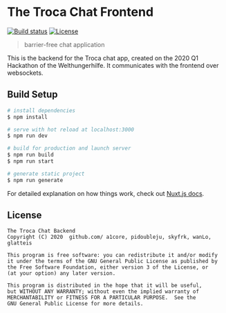 # The Troca Chat Frontend

[![Build status](https://img.shields.io/github/workflow/status/The-Penguin-Circle/chat-frontend/CI/master)](https://github.com/The-Penguin-Circle/chat-frontend/actions) [![License](https://img.shields.io/github/license/The-Penguin-Circle/chat-frontend)](https://github.com/The-Penguin-Circle/chat-frontend/blob/master/LICENSE)

> barrier-free chat application

This is the backend for the Troca chat app, created on the 2020 Q1
Hackathon of the Welthungerhilfe. It communicates
with the frontend over websockets.

## Build Setup

``` bash
# install dependencies
$ npm install

# serve with hot reload at localhost:3000
$ npm run dev

# build for production and launch server
$ npm run build
$ npm run start

# generate static project
$ npm run generate
```

For detailed explanation on how things work, check out [Nuxt.js docs](https://nuxtjs.org).

## License

    The Troca Chat Backend
    Copyright (C) 2020  github.com/ a1core, pidoubleju, skyfrk, wanLo, glatteis

    This program is free software: you can redistribute it and/or modify
    it under the terms of the GNU General Public License as published by
    the Free Software Foundation, either version 3 of the License, or
    (at your option) any later version.

    This program is distributed in the hope that it will be useful,
    but WITHOUT ANY WARRANTY; without even the implied warranty of
    MERCHANTABILITY or FITNESS FOR A PARTICULAR PURPOSE.  See the
    GNU General Public License for more details.
